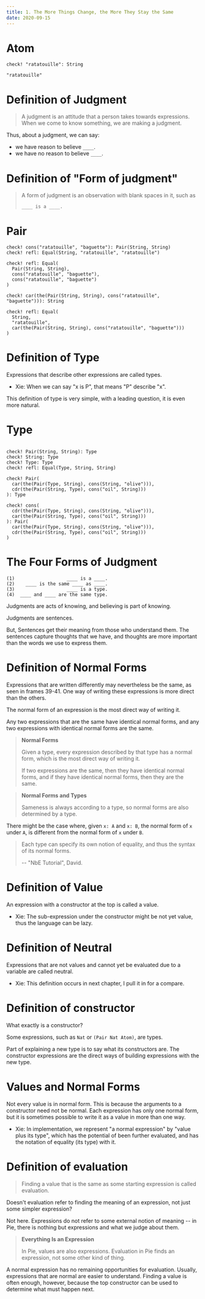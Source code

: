 ```yaml
---
title: 1. The More Things Change, the More They Stay the Same
date: 2020-09-15
---
```


# Atom

```cicada
check! "ratatouille": String

"ratatouille"
```

# Definition of Judgment

> A judgment is an attitude that a person takes towards expressions.
> When we come to know something, we are making a judgment.

Thus, about a judgment, we can say:

- we have reason to believe `____`.
- we have no reason to believe `____`.

# Definition of "Form of judgment"

> A form of judgment is an observation
> with blank spaces in it, such as
>
> `____ is a ____.`

# Pair

```cicada
check! cons("ratatouille", "baguette"): Pair(String, String)
check! refl: Equal(String, "ratatouille", "ratatouille")

check! refl: Equal(
  Pair(String, String),
  cons("ratatouille", "baguette"),
  cons("ratatouille", "baguette")
)

check! car(the(Pair(String, String), cons("ratatouille", "baguette"))): String

check! refl: Equal(
  String,
  "ratatouille",
  car(the(Pair(String, String), cons("ratatouille", "baguette")))
)
```

# Definition of Type

Expressions that describe other expressions are called types.

- Xie: When we can say "x is P", that means "P" describe "x".

This definition of type is very simple,
with a leading question, it is even more natural.

# Type

```cicada

check! Pair(String, String): Type
check! String: Type
check! Type: Type
check! refl: Equal(Type, String, String)

check! Pair(
  car(the(Pair(Type, String), cons(String, "olive"))),
  cdr(the(Pair(String, Type), cons("oil", String)))
): Type

check! cons(
  cdr(the(Pair(Type, String), cons(String, "olive"))),
  car(the(Pair(String, Type), cons("oil", String)))
): Pair(
  car(the(Pair(Type, String), cons(String, "olive"))),
  cdr(the(Pair(String, Type), cons("oil", String)))
)
```

# The Four Forms of Judgment

```
(1)                   ____ is a ____.
(2)    ____ is the same ____ as ____.
(3)                   ____ is a type.
(4)  ____ and ____ are the same type.
```

Judgments are acts of knowing, and believing is part of knowing.

Judgments are sentences.

But, Sentences get their meaning from those who understand them.
The sentences capture thoughts that we have,
and thoughts are more important than the words we use to express them.

# Definition of Normal Forms

Expressions that are written differently
may nevertheless be the same,
as seen in frames 39-41.
One way of writing these expressions
is more direct than the others.

The normal form of an expression is the most direct way of writing it.

Any two expressions that are the same have identical normal forms,
and any two expressions with identical normal forms are the same.

> **Normal Forms**
>
> Given a type,
> every expression described by that type has a normal form,
> which is the most direct way of writing it.
>
> If two expressions are the same,
> then they have identical normal forms,
> and if they have identical normal forms,
> then they are the same.

> **Normal Forms and Types**
>
> Sameness is always according to a type, so normal forms
> are also determined by a type.

There might be the case where,
given `x: A` and `x: B`,
the normal form of `x` under `A`,
is different from the normal form of `x` under `B`.

> Each type can specify its own notion of equality,
> and thus the syntax of its normal forms.
>
> -- "NbE Tutorial", David.

# Definition of Value

An expression with a constructor at the top is called a value.

- Xie: The sub-expression under the constructor might be not yet value,
  thus the language can be lazy.

# Definition of Neutral

Expressions that are not values
and cannot yet be evaluated due to a variable
are called neutral.

- Xie: This definition occurs in next chapter,
  I pull it in for a compare.

# Definition of constructor

What exactly is a constructor?

Some expressions, such as `Nat` or `(Pair Nat Atom)`, are types.

Part of explaining a new type
is to say what its constructors are.
The constructor expressions are the direct ways
of building expressions with the new type.

# Values and Normal Forms

Not every value is in normal form. This is because the
arguments to a constructor need not be normal. Each
expression has only one normal form, but it is sometimes
possible to write it as a value in more than one way.

- Xie: In implementation,
  we represent "a normal expression" by "value plus its type",
  which has the potential of been further evaluated,
  and has the notation of equality (its type) with it.

# Definition of evaluation

> Finding a value that is the same as
> some starting expression is called evaluation.

Doesn't evaluation refer to
finding the meaning of an expression,
not just some simpler expression?

Not here. Expressions do not refer to some external notion of meaning
-- in Pie, there is nothing but expressions and what we judge about them.

> **Everything Is an Expression**
>
> In Pie, values are also expressions.
> Evaluation in Pie finds an expression,
> not some other kind of thing.

A normal expression has no remaining opportunities for evaluation.
Usually, expressions that are normal are easier to understand.
Finding a value is often enough, however,
because the top constructor can be used to determine what must happen next.
